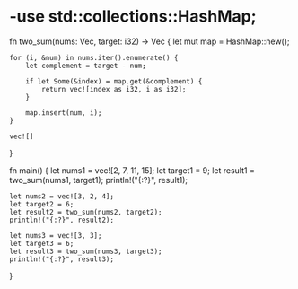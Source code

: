 # -use std::collections::HashMap;

fn two_sum(nums: Vec<i32>, target: i32) -> Vec<i32> {
    let mut map = HashMap::new();
    
    for (i, &num) in nums.iter().enumerate() {
        let complement = target - num;
        
        if let Some(&index) = map.get(&complement) {
            return vec![index as i32, i as i32];
        }
        
        map.insert(num, i);
    }
    
    vec![] 
}

fn main() {
    let nums1 = vec![2, 7, 11, 15];
    let target1 = 9;
    let result1 = two_sum(nums1, target1);
    println!("{:?}", result1); 

    let nums2 = vec![3, 2, 4];
    let target2 = 6;
    let result2 = two_sum(nums2, target2);
    println!("{:?}", result2); 

    let nums3 = vec![3, 3];
    let target3 = 6;
    let result3 = two_sum(nums3, target3);
    println!("{:?}", result3); 
}
